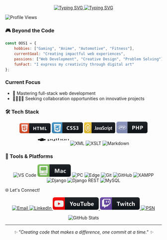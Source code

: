<p align="center">
  <a href="https://git.io/typing-svg">
    <img src="https://readme-typing-svg.demolab.com?font=Fira+Code&pause=1000&color=36BCF7&center=true&vCenter=true&width=435&lines=Hi%2C+I'm+OOS1" alt="Typing SVG" />
     <img src="https://readme-typing-svg.demolab.com?font=Fira+Code&pause=500&color=36BCF7&center=true&vCenter=true&width=435&lines=Full-Stack+Developer+in+Training;Creative+Coder;Gaming+Enthusiast" alt="Typing SVG" />
  </a>
</p>

![Profile Views](https://komarev.com/ghpvc/?username=OOS1&color=blue)

### 🎮 Beyond the Code
```javascript
const OOS1 = {
    hobbies: ["Gaming", "Anime", "Automotive", "Fitness"],
    currentGoal: "Creating impactful web experiences",
    passions: ["Web Development", "Creative Design", "Problem Solving"],
    funFact: "I express my creativity through digital art"
};
```


###  Current Focus
- 🌱 Mastering full-stack web development
- 🫱🏽‍🫲🏾 Seeking collaboration opportunities on innovative projects

### 🛠️ Tech Stack
<p align="center">
    <!-- Web Development -->
  <img src="https://github.com/MikeCodesDotNET/ColoredBadges/blob/master/png/dev/languages/html%402x.png" alt="HTML" width="100"/>
  <img src="https://github.com/MikeCodesDotNET/ColoredBadges/blob/master/svg/dev/languages/css3.svg" alt="CSS3" width="100"/>
  <img src="https://github.com/MikeCodesDotNET/ColoredBadges/blob/master/png/dev/languages/js%402x.png" alt="JavaScript" height="35" width="100"/>
  <img src="https://raw.githubusercontent.com/MikeCodesDotNET/ColoredBadges/master/svg/dev/languages/php.svg" alt="PHP" width="100"/>
  
  <!-- Programming -->
  <img src="https://github.com/Xx-Ashutosh-xX/Xx-Ashutosh-xX/blob/master/assets/icons/python.png" alt="Python" height="35" width="100"/>
  
  <!-- Markup & Transformation -->
  <img src="https://img.shields.io/badge/XML-FF6600?style=for-the-badge&logo=xml&logoColor=white" alt="XML" height="35"/>
  <img src="https://img.shields.io/badge/XSLT-1F6B75?style=for-the-badge&logo=xml&logoColor=white" alt="XSLT" height="35"/>
  <img src="https://img.shields.io/badge/Markdown-000000?style=for-the-badge&logo=markdown&logoColor=white" alt="Markdown" height="35"/>
</p>
 
### 🔧 Tools & Platforms
<p align="center">
  <!-- IDEs & Editors -->
  <img src="https://github.com/Xx-Ashutosh-xX/Xx-Ashutosh-xX/blob/master/assets/icons/visualstudio_code.png" alt="VS Code" height="40"/>
  
  <!-- Operating Systems -->
  <img src="https://github.com/MikeCodesDotNET/ColoredBadges/blob/master/png/devices/mac.png" alt="Mac" height="40"/>
  <img src="https://github.com/Xx-Ashutosh-xX/Xx-Ashutosh-xX/blob/master/assets/icons/pc.png" alt="PC" height="40"/>
  
  <!-- Browsers -->
  <img src="https://github.com/Xx-Ashutosh-xX/Xx-Ashutosh-xX/blob/master/assets/icons/edge.png" alt="Edge" height="40"/>
  
  <!-- Development Tools -->
  <img src="https://img.shields.io/badge/GIT-E44C30?style=for-the-badge&logo=git&logoColor=white" alt="Git" height="40"/>
  <img src="https://img.shields.io/badge/GitHub-100000?style=for-the-badge&logo=github&logoColor=white" alt="GitHub" height="40"/>
  <img src="https://img.shields.io/badge/Xampp-F37623?style=for-the-badge&logo=xampp&logoColor=white" alt="XAMPP" height="40"/>

  <!-- Frameworks & Development Environments -->
  <img src="https://img.shields.io/badge/Django-092E20?style=for-the-badge&logo=django&logoColor=white" alt="Django" height="40"/>
  <img src="https://img.shields.io/badge/Django%20REST-ff1709?style=for-the-badge&logo=django&logoColor=white" alt="Django REST" height="40"/>
  
  <!-- Database -->
  <img src="https://img.shields.io/badge/MySQL-005C84?style=for-the-badge&logo=mysql&logoColor=white" alt="MySQL" height="40"/>
</p>
🌐 Let's Connect!
<p align="center">
  <a href="mailto:benskysain@gmail.com">
    <img src="https://github.com/Xx-Ashutosh-xX/Xx-Ashutosh-xX/blob/master/assets/icons/gmail.png" alt="Email" height="40"/>
  </a>
  <a href="https://www.linkedin.com/in/bensky-sainvilus/">
    <img src="https://github.com/Xx-Ashutosh-xX/Xx-Ashutosh-xX/blob/master/assets/icons/linkedin.png" alt="LinkedIn" height="40"/>
  </a>
  <a href="https://www.youtube.com/@skybennn">
    <img src="https://github.com/MikeCodesDotNET/ColoredBadges/blob/master/svg/streaming/youtube.svg" alt="YouTube" height="40"/>
  </a>
  <a href="https://www.twitch.tv/skybenn">
    <img src="https://github.com/MikeCodesDotNET/ColoredBadges/blob/master/svg/streaming/twitch.svg" alt="Twitch" height="40"/>
  </a>
  <a href="https://card.psnprofiles.com/1/skybennn.png">
    <img src="https://github.com/Xx-Ashutosh-xX/Xx-Ashutosh-xX/blob/master/assets/icons/playstation@3x.png" alt="PSN" height="40"/>
  </a>
</p>

<div align="center">
  <img src="https://github-readme-stats.vercel.app/api?username=OOS1&show_icons=true&theme=tokyonight" alt="GitHub Stats"/>
</div>

---
<p align="center">
  <i>✨ "Creating code that makes a difference, one commit at a time." ✨</i>
</p>
